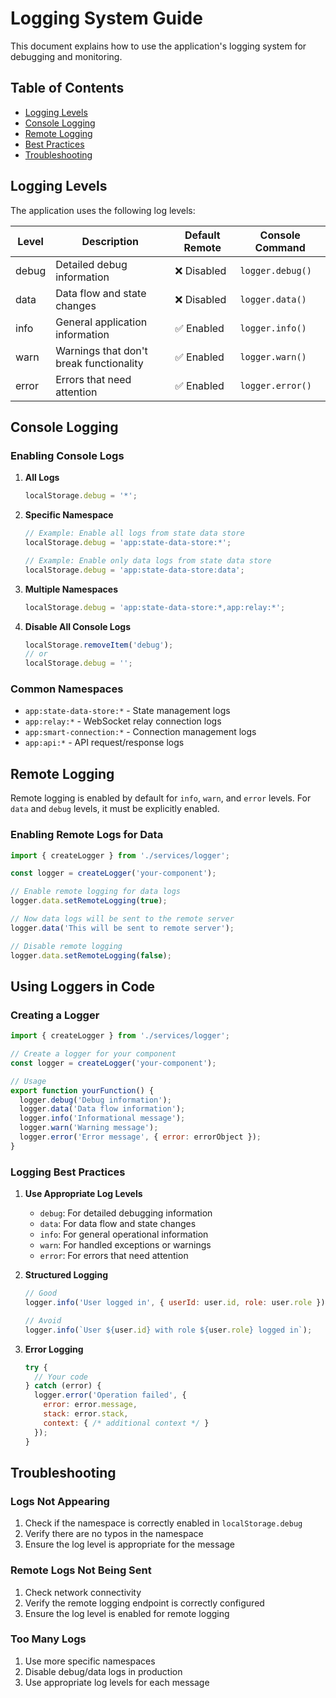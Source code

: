 # Logging System Guide

This document explains how to use the application's logging system for debugging and monitoring.

## Table of Contents
- [Logging Levels](#logging-levels)
- [Console Logging](#console-logging)
- [Remote Logging](#remote-logging)
- [Best Practices](#best-practices)
- [Troubleshooting](#troubleshooting)

## Logging Levels

The application uses the following log levels:

| Level  | Description | Default Remote | Console Command |
|--------|-------------|----------------|-----------------|
| debug  | Detailed debug information | ❌ Disabled | `logger.debug()` |
| data   | Data flow and state changes | ❌ Disabled | `logger.data()` |
| info   | General application information | ✅ Enabled | `logger.info()` |
| warn   | Warnings that don't break functionality | ✅ Enabled | `logger.warn()` |
| error  | Errors that need attention | ✅ Enabled | `logger.error()` |

## Console Logging

### Enabling Console Logs

1. **All Logs**
   ```javascript
   localStorage.debug = '*';
   ```

2. **Specific Namespace**
   ```javascript
   // Example: Enable all logs from state data store
   localStorage.debug = 'app:state-data-store:*';
   
   // Example: Enable only data logs from state data store
   localStorage.debug = 'app:state-data-store:data';
   ```

3. **Multiple Namespaces**
   ```javascript
   localStorage.debug = 'app:state-data-store:*,app:relay:*';
   ```

4. **Disable All Console Logs**
   ```javascript
   localStorage.removeItem('debug');
   // or
   localStorage.debug = '';
   ```

### Common Namespaces

- `app:state-data-store:*` - State management logs
- `app:relay:*` - WebSocket relay connection logs
- `app:smart-connection:*` - Connection management logs
- `app:api:*` - API request/response logs

## Remote Logging

Remote logging is enabled by default for `info`, `warn`, and `error` levels. For `data` and `debug` levels, it must be explicitly enabled.

### Enabling Remote Logs for Data

```javascript
import { createLogger } from './services/logger';

const logger = createLogger('your-component');

// Enable remote logging for data logs
logger.data.setRemoteLogging(true);

// Now data logs will be sent to the remote server
logger.data('This will be sent to remote server');

// Disable remote logging
logger.data.setRemoteLogging(false);
```

## Using Loggers in Code

### Creating a Logger

```javascript
import { createLogger } from './services/logger';

// Create a logger for your component
const logger = createLogger('your-component');

// Usage
export function yourFunction() {
  logger.debug('Debug information');
  logger.data('Data flow information');
  logger.info('Informational message');
  logger.warn('Warning message');
  logger.error('Error message', { error: errorObject });
}
```

### Logging Best Practices

1. **Use Appropriate Log Levels**
   - `debug`: For detailed debugging information
   - `data`: For data flow and state changes
   - `info`: For general operational information
   - `warn`: For handled exceptions or warnings
   - `error`: For errors that need attention

2. **Structured Logging**
   ```javascript
   // Good
   logger.info('User logged in', { userId: user.id, role: user.role });
   
   // Avoid
   logger.info(`User ${user.id} with role ${user.role} logged in`);
   ```

3. **Error Logging**
   ```javascript
   try {
     // Your code
   } catch (error) {
     logger.error('Operation failed', { 
       error: error.message,
       stack: error.stack,
       context: { /* additional context */ }
     });
   }
   ```

## Troubleshooting

### Logs Not Appearing
1. Check if the namespace is correctly enabled in `localStorage.debug`
2. Verify there are no typos in the namespace
3. Ensure the log level is appropriate for the message

### Remote Logs Not Being Sent
1. Check network connectivity
2. Verify the remote logging endpoint is correctly configured
3. Ensure the log level is enabled for remote logging

### Too Many Logs
1. Use more specific namespaces
2. Disable debug/data logs in production
3. Use appropriate log levels for each message
